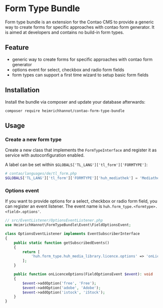 # Form Type Bundle

Form type bundle is an extension for the Contao CMS to provide a generic way to create forms for specific approaches with contao form generator. 
It is aimed at developers and contains no build-in form types.

## Feature
* generic way to create forms for specific approaches with contao form generator
* options event for select, checkbox and radio form fields
* form types can support a first time wizard to setup basic form fields

## Installation

Install the bundle via composer and update your database afterwards:

```
composer require heimrichhannot/contao-form-type-bundle
```

## Usage

### Create a new form type

Create a new class that implements the `FormTypeInterface` and register it as service with autoconfiguration enabled.

A label can be set within `$GLOBALS['TL_LANG']['tl_form']['FORMTYPE']`:

```php
# contao/languages/de/tl_form.php
$GLOBALS['TL_LANG']['tl_form']['FORMTYPE']['huh_mediathek'] = 'Mediathek';
```

### Options event

If you want to provide options for a select, checkbox or radio form field, you can register an event listener. 
The event name is `huh.form_type.<formtype>.<field>.options'`.

```php
// src/EventListener/OptionsEventListener.php
use HeimrichHannot\FormTypeBundle\Event\FieldOptionsEvent;

class OptionsEventListener implements EventSubscriberInterface
{
    public static function getSubscribedEvents()
    {
        return [
            'huh.form_type.huh_media_library.licence.options' => 'onLicenceOptions',
        ];
    }

    public function onLicenceOptions(FieldOptionsEvent $event): void
    {
        $event->addOption('free', 'Free');
        $event->addOption('adobe', 'Adobe');
        $event->addOption('istock', 'iStock');
    }
}
```


